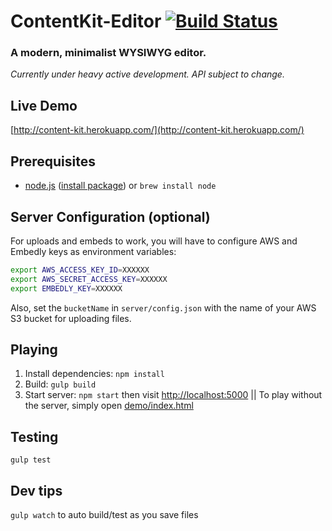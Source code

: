 # ContentKit-Editor [![Build Status](https://travis-ci.org/bustlelabs/content-kit-editor.svg?branch=master)](https://travis-ci.org/bustlelabs/content-kit-editor)
### A modern, minimalist WYSIWYG editor.

*Currently under heavy active development.  API subject to change.*

## Live Demo
[http://content-kit.herokuapp.com/](http://content-kit.herokuapp.com/)

## Prerequisites
* [node.js](http://nodejs.org/) ([install package](http://nodejs.org/download/)) or `brew install node`

## Server Configuration (optional)
For uploads and embeds to work, you will have to configure AWS and Embedly keys as environment variables:
```bash
export AWS_ACCESS_KEY_ID=XXXXXX
export AWS_SECRET_ACCESS_KEY=XXXXXX
export EMBEDLY_KEY=XXXXXX
```
Also, set the `bucketName` in `server/config.json` with the name of your AWS S3 bucket for uploading files. 

## Playing
1. Install dependencies: `npm install`
2. Build: `gulp build`
3. Start server: `npm start` then visit [http://localhost:5000](http://localhost:5000) || To play without the server, simply open [demo/index.html](demo/index.html)

## Testing
`gulp test`

## Dev tips
`gulp watch` to auto build/test as you save files
